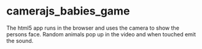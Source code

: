 camerajs_babies_game
====================

The html5 app runs in the browser and uses the camera to show the persons face. Random animals pop up in the video and when touched emit the sound.
